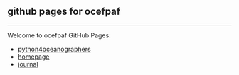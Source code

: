 github pages for ocefpaf
------------------------

***

Welcome to ocefpaf GitHub Pages:

* [python4oceanographers](http://ocefpaf.github.io/python4oceanographers)
* [homepage](http://ocefpaf.github.io/homepage)
* [journal](http://ocefpaf.tiddlyspot.com/)
